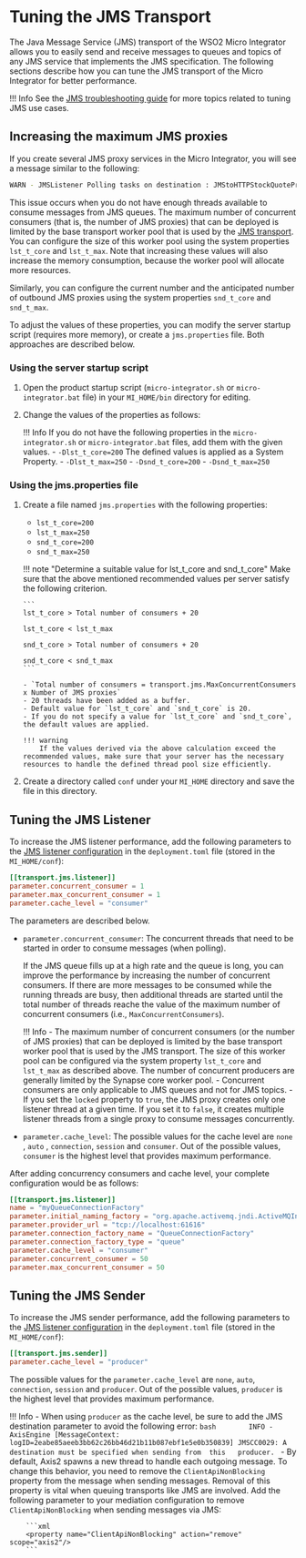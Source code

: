 # Tuning the JMS Transport

The Java Message Service (JMS) transport of the WSO2 Micro Integrator allows you to easily send and receive messages to queues and topics of any JMS service that implements the JMS specification. The following sections describe how you can tune the JMS transport of the Micro Integrator for better performance.

!!! Info
    See the [JMS troubleshooting guide](../../references/troubleshooting-jms.md) for more topics related to tuning JMS use cases.

## Increasing the maximum JMS proxies

If you create several JMS proxy services in the Micro Integrator, you will see a message similar to the following:

```bash
WARN - JMSListener Polling tasks on destination : JMStoHTTPStockQuoteProxy18 of type queue for service JMStoHTTPStockQuoteProxy18 have not yet started after 3 seconds ..
```

This issue occurs when you do not have enough threads available to consume messages from JMS queues. The maximum number of concurrent consumers (that is, the number of JMS proxies) that can be deployed is limited by the base transport worker pool that is used by the [JMS transport](../../../concepts/messaging-transports/#jms). You can configure the size of this worker pool using the system properties `lst_t_core` and `lst_t_max`. Note that increasing these values will also increase the memory consumption, because the worker pool will allocate more resources.

Similarly, you can configure the current number and the anticipated number of outbound JMS proxies using the system properties `snd_t_core` and `snd_t_max`.

To adjust the values of these properties, you can modify the server startup script (requires more memory), or create a `jms.properties` file. Both approaches are described below.

### Using the server startup script

1.  Open the product startup script (`micro-integrator.sh` or `micro-integrator.bat` file) in your `MI_HOME/bin` directory for editing.
2.  Change the values of the properties as follows:

    !!! Info
        If you do not have the following properties in the `micro-integrator.sh` or `micro-integrator.bat` files, add them with the given values.
        -   `-Dlst_t_core=200`
        The defined values is applied as a System Property.
        -   `-Dlst_t_max=250`
        -   `-Dsnd_t_core=200`
        -   `-Dsnd_t_max=250`

### Using the jms.properties file

1.  Create a file named `jms.properties` with the following properties:
    -   `lst_t_core=200`
    -   `lst_t_max=250`
    -   `snd_t_core=200`
    -   `snd_t_max=250`

    !!! note "Determine a suitable value for lst_t_core and snd_t_core"
        Make sure that the above mentioned recommended values per server satisfy the following criterion.

        ```
        lst_t_core > Total number of consumers + 20

        lst_t_core < lst_t_max

        snd_t_core > Total number of consumers + 20

        snd_t_core < snd_t_max
        ```

        - `Total number of consumers = transport.jms.MaxConcurrentConsumers x Number of JMS proxies`
        - 20 threads have been added as a buffer.
        - Default value for `lst_t_core` and `snd_t_core` is 20.
        - If you do not specify a value for `lst_t_core` and `snd_t_core`, the default values are applied.

        !!! warning
            If the values derived via the above calculation exceed the recommended values, make sure that your server has the necessary resources to handle the defined thread pool size efficiently.

2.  Create a directory called `conf` under your `MI_HOME` directory and save the file in this directory.

## Tuning the JMS Listener

To increase the JMS listener performance, add the following parameters to the [JMS listener configuration](../../../references/config-catalog/#jms-transport-listener) in the `deployment.toml` file (stored in the `MI_HOME/conf`):

```toml
[[transport.jms.listener]]
parameter.concurrent_consumer = 1
parameter.max_concurrent_consumer = 1
parameter.cache_level = "consumer"
```

The parameters are described below.

-  `parameter.concurrent_consumer`: The concurrent threads that need to be started in order to consume messages (when polling). 

    If the JMS queue fills up at a high rate and the queue is long, you can improve the performance by increasing the number of concurrent consumers. If there are more messages to be consumed while the running threads are busy, then additional threads are started until the total number of threads reache the value of the maximum number of concurrent consumers (i.e., `MaxConcurrentConsumers`). 

    !!! Info
        -   The maximum number of concurrent consumers (or the number of JMS proxies) that can be deployed is limited by the base transport worker pool that is used by the JMS transport. The size of this worker pool can be configured via the system property `lst_t_core` and `lst_t_max` as described above. The number of concurrent producers are generally limited by the Synapse core worker pool.
        -   Concurrent consumers are only applicable to JMS queues and not for JMS topics.
        -   If you set the `locked` property to `true`, the JMS proxy creates only one listener thread at a given time. If you set it to `false`, it creates multiple listener threads from a single proxy to consume messages concurrently.

-  `parameter.cache_level`: The possible values for the cache level are `none` , `auto` , `connection`, `session` and `consumer`. Out of the possible values, `consumer` is the highest level that provides maximum performance.

After adding concurrency consumers and cache level, your complete configuration would be as follows:

```toml
[[transport.jms.listener]]
name = "myQueueConnectionFactory"
parameter.initial_naming_factory = "org.apache.activemq.jndi.ActiveMQInitialContextFactory"
parameter.provider_url = "tcp://localhost:61616"
parameter.connection_factory_name = "QueueConnectionFactory"
parameter.connection_factory_type = "queue"
parameter.cache_level = "consumer"
parameter.concurrent_consumer = 50
parameter.max_concurrent_consumer = 50
```
<!--
```xml
<transportReceiver name="jms" class="org.apache.axis2.transport.jms.JMSListener">
....
<parameter name="myQueueConnectionFactory" locked="false">
<parameter name="java.naming.factory.initial" locked="false">org.apache.activemq.jndi.ActiveMQInitialContextFactory</parameter>
<parameter name="java.naming.provider.url" locked="false">tcp://localhost:61616</parameter>
<parameter name="transport.jms.ConnectionFactoryJNDIName" locked="false">QueueConnectionFactory</parameter>
<parameter name="transport.jms.ConnectionFactoryType" locked="false">queue</parameter>
<parameter name="transport.jms.ConcurrentConsumers" locked="false">50</parameter>
<parameter name="transport.jms.MaxConcurrentConsumers" locked="false">50</parameter>
<parameter name="transport.jms.CacheLevel">consumer</parameter>
</parameter>
….
</transportReceiver>
```
-->

## Tuning the JMS Sender

To increase the JMS sender performance, add the following parameters to the [JMS listener configuration](../../../references/config-catalog/#jms-transport-sender) in the `deployment.toml` file (stored in the `MI_HOME/conf`):

```toml
[[transport.jms.sender]]
parameter.cache_level = "producer"
```

The possible values for the `parameter.cache_level` are `none`, `auto`, `connection`, `session` and `producer`. Out of the possible values, `producer` is the highest level that provides maximum performance.
    
!!! Info
    -   When using `producer` as the cache level, be sure to add the JMS destination parameter to avoid the following error:
        ```bash       
        INFO - AxisEngine [MessageContext: logID=2eabe85aeeb3bb62c26bb46d21b11b087ebf1e5e0b350839] JMSCC0029: A destination must be specified when sending from  this   producer.
        ```
    -   By default, Axis2 spawns a new thread to handle each outgoing message. To change this behavior, you need to remove the `ClientApiNonBlocking` property from the message when sending messages. Removal of this property is vital when queuing transports like JMS are involved. Add the following parameter to your mediation configuration to remove `ClientApiNonBlocking` when sending messages via JMS:

        ```xml
        <property name="ClientApiNonBlocking" action="remove" scope="axis2"/>
        ```